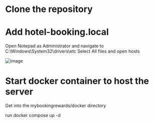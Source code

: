 # Clone the repository 

# Add hotel-booking.local

Open Notepad as Administrator and navigate to C:\Windows\System32\drivers\etc
Select All files and open hosts

![image](https://github.com/user-attachments/assets/f932251f-3952-49b1-b053-bbb10c015ca8)


# Start docker container to host the server

Get into the mybookingrewards/docker directory

run docker compose up -d
